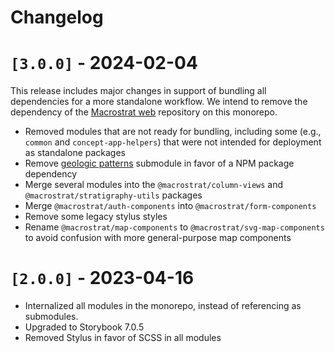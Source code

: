 # Changelog

# `[3.0.0]` - 2024-02-04

This release includes major changes in support of bundling all dependencies for
a more standalone workflow. We intend to remove the dependency of the
[Macrostrat web](https://github.com/UW-Macrostrat/web) repository on this
monorepo.

- Removed modules that are not ready for bundling, including some (e.g.,
  `common` and `concept-app-helpers`) that were not intended for deployment as
  standalone packages
- Remove [geologic patterns](https://github.com/davenquinn/geologic-patterns)
  submodule in favor of a NPM package dependency
- Merge several modules into the `@macrostrat/column-views` and
  `@macrostrat/stratigraphy-utils` packages
- Merge `@macrostrat/auth-components` into `@macrostrat/form-components`
- Remove some legacy stylus styles
- Rename `@macrostrat/map-components` to `@macrostrat/svg-map-components` to
  avoid confusion with more general-purpose map components

# `[2.0.0]` - 2023-04-16

- Internalized all modules in the monorepo, instead of referencing as
  submodules.
- Upgraded to Storybook 7.0.5
- Removed Stylus in favor of SCSS in all modules
